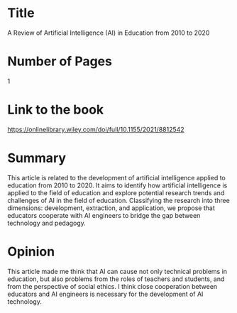 # Title
A Review of Artificial Intelligence (AI) in Education from 2010 to 2020

# Number of Pages
1

# Link to the book
https://onlinelibrary.wiley.com/doi/full/10.1155/2021/8812542

# Summary
This article is related to the development of artificial intelligence applied to education from 2010 to 2020. It aims to identify how artificial intelligence is applied to the field of education and explore potential research trends and challenges of AI in the field of education. Classifying the research into three dimensions: development, extraction, and application, we propose that educators cooperate with AI engineers to bridge the gap between technology and pedagogy.

# Opinion
This article made me think that AI can cause not only technical problems in education, but also problems from the roles of teachers and students, and from the perspective of social ethics. I think close cooperation between educators and AI engineers is necessary for the development of AI technology.


